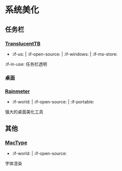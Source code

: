 # 系统美化

## 任务栏

### [TranslucentTB](https://github.com/TranslucentTB/TranslucentTB)

- :if-us: | :if-open-source: | :if-windows: | :if-ms-store:

:if-in-use: 任务栏透明

### 桌面

### [Rainmeter](https://www.rainmeter.net/)

- :if-world: | :if-open-source: | :if-portable:

强大的桌面美化工具

## 其他

### [MacType](http://www.mactype.net/)

- :if-world: | :if-open-source:

字体渲染